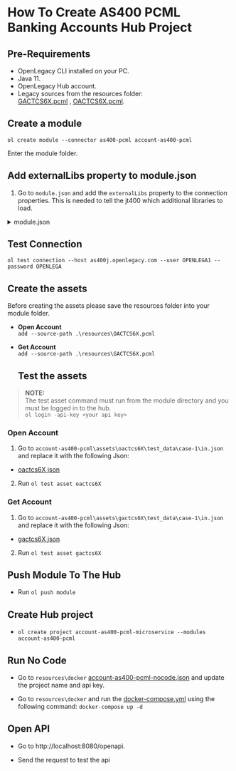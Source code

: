 # How To Create AS400 PCML Banking Accounts Hub Project

## Pre-Requirements

- OpenLegacy CLI installed on your PC.
- Java 11.
- OpenLegacy Hub account.
- Legacy sources from the resources folder:  
  [GACTCS6X.pcml](./resources/GACTCS6X.pcml) , [OACTCS6X.pcml](./resources/OACTCS6X.pcml).

## Create a module

`ol create module --connector as400-pcml account-as400-pcml`

Enter the module folder.

## Add externalLibs property to module.json

1. Go to `module.json` and add the `externalLibs` property to the connection properties. This is needed to tell the jt400 which additional libraries to load.
 <details>
  <summary>module.json</summary>

```
       {
           "connectionProperties" : {
                 "externalLibs" : ["RMR2L1" ]
           }
       }

``` 
 </details>

## Test Connection

`ol test connection --host as400j.openlegacy.com --user OPENLEGA1 --password OPENLEGA`


## Create the assets

Before creating the assets please save the resources folder into your module folder.

- **Open Account**  
  `add --source-path .\resources\OACTCS6X.pcml`
- **Get Account**  
  `add --source-path .\resources\GACTCS6X.pcml`

  ## Test the assets

> **NOTE:**  
> The test asset command must run from the module directory and you must be logged in to the hub.  
> `ol login -api-key <your api key>`

### Open Account

1.  Go to `account-as400-pcml\assets\oactcs6X\test_data\case-1\in.json` and replace it with the following Json:

- [oactcs6X json](https://github.com/openlegacy/openlegacy-public-hub-demos/blob/master/as400-pcml/banking/resources/test-json/oactcs6x.json)

2.  Run `ol test asset oactcs6X`

### Get Account

1.  Go to `account-as400-pcml\assets\gactcs6X\test_data\case-1\in.json` and replace it with the following Json:

- [gactcs6X json](https://github.com/openlegacy/openlegacy-public-hub-demos/blob/master/as400-pcml/banking/resources/test-json/gactcs6x.json)

2.  Run `ol test asset gactcs6X`

## Push Module To The Hub

- Run `ol push module`

## Create Hub project

- `ol create project account-as400-pcml-microservice --modules account-as400-pcml`

## Run No Code

- Go to `resources\docker` [account-as400-pcml-nocode.json](./resources/docker/account-as400-pcml-nocode.json) and update the project name and api key.

- Go to `resources\docker` and run the [docker-compose.yml](./resources/docker/docker-compose.yml) using the following command: `docker-compose up -d`

## Open API

- Go to http://localhost:8080/openapi.

- Send the request to test the api
